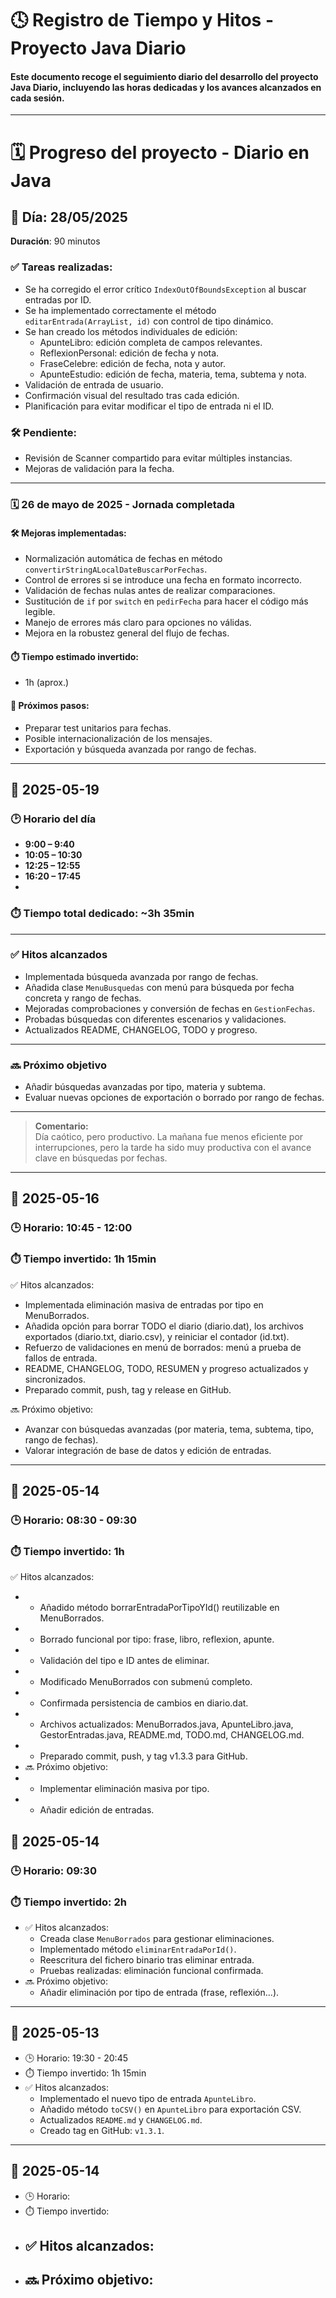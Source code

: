 # 🕓 Registro de Tiempo y Hitos - Proyecto Java Diario

#### Este documento recoge el seguimiento diario del desarrollo del proyecto **Java Diario**, incluyendo las horas dedicadas y los avances alcanzados en cada sesión.
---

# 🗓️ Progreso del proyecto - Diario en Java

## 🧪 Día: 28/05/2025
**Duración**: 90 minutos

### ✅ Tareas realizadas:
- Se ha corregido el error crítico `IndexOutOfBoundsException` al buscar entradas por ID.
- Se ha implementado correctamente el método `editarEntrada(ArrayList, id)` con control de tipo dinámico.
- Se han creado los métodos individuales de edición:
  - ApunteLibro: edición completa de campos relevantes.
  - ReflexionPersonal: edición de fecha y nota.
  - FraseCelebre: edición de fecha, nota y autor.
  - ApunteEstudio: edición de fecha, materia, tema, subtema y nota.
- Validación de entrada de usuario.
- Confirmación visual del resultado tras cada edición.
- Planificación para evitar modificar el tipo de entrada ni el ID.

### 🛠️ Pendiente:
- Revisión de Scanner compartido para evitar múltiples instancias.
- Mejoras de validación para la fecha.


---
### 🗓️ 26 de mayo de 2025 - Jornada completada

#### 🛠️ Mejoras implementadas:
- Normalización automática de fechas en método `convertirStringALocalDateBuscarPorFechas`.
- Control de errores si se introduce una fecha en formato incorrecto.
- Validación de fechas nulas antes de realizar comparaciones.
- Sustitución de `if` por `switch` en `pedirFecha` para hacer el código más legible.
- Manejo de errores más claro para opciones no válidas.
- Mejora en la robustez general del flujo de fechas.

#### ⏱️ Tiempo estimado invertido:
- 1h (aprox.)

#### 🧩 Próximos pasos:
- Preparar test unitarios para fechas.
- Posible internacionalización de los mensajes.
- Exportación y búsqueda avanzada por rango de fechas.

---
## 📅 2025-05-19

### 🕑 Horario del día
- **9:00 – 9:40**
- **10:05 – 10:30**
- **12:25 – 12:55**
- **16:20 – 17:45**
- 
### ⏱️ Tiempo total dedicado: **~3h 35min**

---

### ✅ Hitos alcanzados

- Implementada búsqueda avanzada por rango de fechas.
- Añadida clase `MenuBusquedas` con menú para búsqueda por fecha concreta y rango de fechas.
- Mejoradas comprobaciones y conversión de fechas en `GestionFechas`.
- Probadas búsquedas con diferentes escenarios y validaciones.
- Actualizados README, CHANGELOG, TODO y progreso.

---

### 🔜 Próximo objetivo

- Añadir búsquedas avanzadas por tipo, materia y subtema.
- Evaluar nuevas opciones de exportación o borrado por rango de fechas.

---

> **Comentario:**  
> Día caótico, pero productivo. La mañana fue menos eficiente por interrupciones, pero la tarde ha sido muy productiva con el avance clave en búsquedas por fechas.



--- 
## 📅 2025-05-16

### 🕒 Horario: 10:45 - 12:00

### ⏱️ Tiempo invertido: 1h 15min

✅ Hitos alcanzados:
- Implementada eliminación masiva de entradas por tipo en MenuBorrados.
- Añadida opción para borrar TODO el diario (diario.dat), los archivos exportados (diario.txt, diario.csv), y reiniciar el contador (id.txt).
- Refuerzo de validaciones en menú de borrados: menú a prueba de fallos de entrada.
- README, CHANGELOG, TODO, RESUMEN y progreso actualizados y sincronizados.
- Preparado commit, push, tag y release en GitHub.

🔜 Próximo objetivo:
- Avanzar con búsquedas avanzadas (por materia, tema, subtema, tipo, rango de fechas).
- Valorar integración de base de datos y edición de entradas.

---
## 📅 2025-05-14

### 🕒 Horario: 08:30 - 09:30

### ⏱️ Tiempo invertido: 1h

✅ Hitos alcanzados:
- - Añadido método borrarEntradaPorTipoYId() reutilizable en MenuBorrados.
- - Borrado funcional por tipo: frase, libro, reflexion, apunte.
- - Validación del tipo e ID antes de eliminar.
- - Modificado MenuBorrados con submenú completo.
- - Confirmada persistencia de cambios en diario.dat.
- - Archivos actualizados: MenuBorrados.java, ApunteLibro.java, GestorEntradas.java, README.md, TODO.md, CHANGELOG.md.
- - Preparado commit, push, y tag v1.3.3 para GitHub.
- 🔜 Próximo objetivo:
- - Implementar eliminación masiva por tipo.
- - Añadir edición de entradas.

## 📅 2025-05-14

### 🕒 Horario: 09:30
### ⏱️ Tiempo invertido: 2h
- ✅ Hitos alcanzados:
  - Creada clase `MenuBorrados` para gestionar eliminaciones.
  - Implementado método `eliminarEntradaPorId()`.
  - Reescritura del fichero binario tras eliminar entrada.
  - Pruebas realizadas: eliminación funcional confirmada.
- 🔜 Próximo objetivo:
  - Añadir eliminación por tipo de entrada (frase, reflexión...).
---

## 📅 2025-05-13

- 🕒 Horario: 19:30 - 20:45  
- ⏱️ Tiempo invertido: 1h 15min  
- ✅ Hitos alcanzados:
  - Implementado el nuevo tipo de entrada `ApunteLibro`.
  - Añadido método `toCSV()` en `ApunteLibro` para exportación CSV.
  - Actualizados `README.md` y `CHANGELOG.md`.
  - Creado tag en GitHub: `v1.3.1`.

---

## 📅 2025-05-14

- 🕒 Horario: 
- ⏱️ Tiempo invertido: 
- ✅ Hitos alcanzados:
  - 
- 🔜 Próximo objetivo:
  - 
